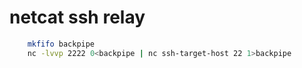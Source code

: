 # netcat ssh relay

```bash
    mkfifo backpipe
    nc -lvvp 2222 0<backpipe | nc ssh-target-host 22 1>backpipe
```

